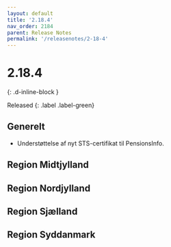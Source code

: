 ```yaml
---
layout: default
title: '2.18.4'
nav_order: 2184
parent: Release Notes
permalink: '/releasenotes/2-18-4'
---
```


# 2.18.4
{: .d-inline-block }

Released
{: .label .label-green}

## Generelt
- Understøttelse af nyt STS-certifikat til PensionsInfo.

## Region Midtjylland

## Region Nordjylland
  
## Region Sjælland

## Region Syddanmark
